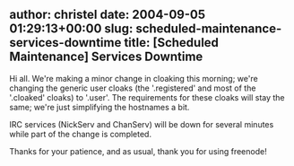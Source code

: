 author: christel
date: 2004-09-05 01:29:13+00:00
slug: scheduled-maintenance-services-downtime
title: [Scheduled Maintenance] Services Downtime
---
Hi all.  We're making a minor change in cloaking this morning; we're changing the generic user cloaks (the '.registered' and most of the '.cloaked' cloaks) to '.user'. The requirements for these cloaks will stay the same; we're just simplifying the hostnames a bit.

IRC services (NickServ and ChanServ) will be down for several minutes while part of the change is completed.

Thanks for your patience, and as usual, thank you for using freenode!
